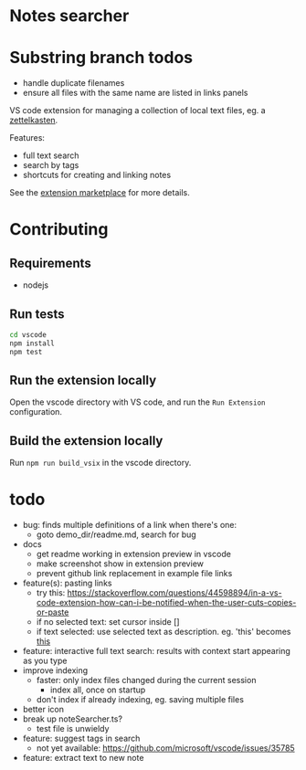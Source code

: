# Notes searcher

# Substring branch todos
- handle duplicate filenames
- ensure all files with the same name are listed in links panels

VS code extension for managing a collection of local text files, eg. a
[zettelkasten](https://zettelkasten.de/posts/overview/).

Features:
- full text search
- search by tags
- shortcuts for creating and linking notes

See the [extension marketplace](https://marketplace.visualstudio.com/items?itemName=uozuaho.note-searcher) for more details.


# Contributing

## Requirements

- nodejs


## Run tests

```sh
cd vscode
npm install
npm test
```


## Run the extension locally

Open the vscode directory with VS code, and run the `Run Extension`
configuration.


## Build the extension locally

Run `npm run build_vsix` in the vscode directory.


# todo
- bug: finds multiple definitions of a link when there's one:
    - goto demo_dir/readme.md, search for bug
- docs
    - get readme working in extension preview in vscode
    - make screenshot show in extension preview
    - prevent github link replacement in example file links
- feature(s): pasting links
    - try this: https://stackoverflow.com/questions/44598894/in-a-vs-code-extension-how-can-i-be-notified-when-the-user-cuts-copies-or-paste
    - if no selected text: set cursor inside []
    - if text selected: use selected text as description. eg. 'this' becomes [this]()
- feature: interactive full text search: results with context start appearing as
  you type
- improve indexing
    - faster: only index files changed during the current session
        - index all, once on startup
    - don't index if already indexing, eg. saving multiple files
- better icon
- break up noteSearcher.ts?
    - test file is unwieldy
- feature: suggest tags in search
    - not yet available: https://github.com/microsoft/vscode/issues/35785
- feature: extract text to new note
